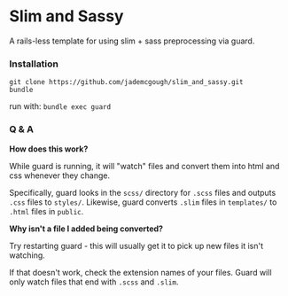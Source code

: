 # Slim and Sassy
A rails-less template for using slim + sass preprocessing via guard.

### Installation
```
git clone https://github.com/jademcgough/slim_and_sassy.git
bundle
```

run with: `bundle exec guard`

### Q & A
**How does this work?**

While guard is running, it will "watch" files and convert them into html and css whenever they change.

Specifically, guard looks in the `scss/` directory for `.scss` files and outputs `.css` files to `styles/`. Likewise, guard
converts `.slim` files in `templates/` to `.html` files in `public`.

**Why isn't a file I added being converted?**

Try restarting guard - this will usually get it to pick up new files it isn't watching.

If that doesn't work, check the extension names of your files. Guard will only watch files that end with `.scss` and `.slim`.
